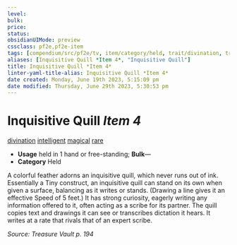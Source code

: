 ```yaml
---
level:
bulk:
price:
status:
obsidianUIMode: preview
cssclass: pf2e,pf2e-item
tags: [compendium/src/pf2e/tv, item/category/held, trait/divination, trait/intelligent, trait/magical, trait/rare]
aliases: [Inquisitive Quill *Item 4*, "Inquisitive Quill"]
title: Inquisitive Quill *Item 4*
linter-yaml-title-alias: Inquisitive Quill *Item 4*
date created: Monday, June 19th 2023, 5:15:09 pm
date modified: Thursday, June 29th 2023, 5:30:53 pm
---
```


# Inquisitive Quill *Item 4*

[divination](rules/traits/divination.md) [intelligent](rules/traits/intelligent-gmg.md) [magical](rules/traits/magical.md) [rare](rules/traits/rare.md)  

- **Usage** held in 1 hand or free-standing; **Bulk**—
- **Category** Held

A colorful feather adorns an inquisitive quill, which never runs out of ink. Essentially a Tiny construct, an inquisitive quill can stand on its own when given a surface, balancing as it writes or stands. (Drawing a line gives it an effective Speed of 5 feet.) It has strong curiosity, eagerly writing any information offered to it, often acting as a scribe for its partner. The quill copies text and drawings it can see or transcribes dictation it hears. It writes at a rate that rivals that of an expert scribe.

*Source: Treasure Vault p. 194*
